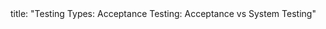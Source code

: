 <frontmatter>
title: "Testing Types: Acceptance Testing: Acceptance vs System Testing"
</frontmatter>

<include src="navbar.md" boilerplate />

<include src="unit-inPage-asFlat.md" boilerplate />